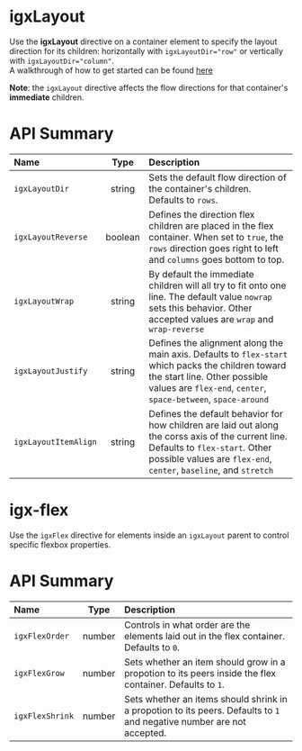# igxLayout

Use the **igxLayout** directive on a container element to specify the layout
direction for its children: horizontally with `igxLayoutDir="row"` or vertically with
`igxLayoutDir="column"`.  
A walkthrough of how to get started can be found [here](https://www.infragistics.com/products/ignite-ui-angular/angular/components/layout.html)

**Note**: the `igxLayout` directive affects the flow directions for that
container's **immediate** children.

# API Summary
| Name   |      Type      |  Description |
|:----------|:-------------:|:------|
| `igxLayoutDir` |  string | Sets the default flow direction of the container's children. Defaults to `rows`. |
| `igxLayoutReverse` |    boolean   | Defines the direction flex children are placed in the flex container. When set to `true`, the `rows` direction goes right to left and `columns` goes bottom to top.    |
| `igxLayoutWrap` | string | By default the immediate children will all try to fit onto one line. The default value `nowrap` sets this behavior. Other accepted values are `wrap` and `wrap-reverse`|
| `igxLayoutJustify` | string | Defines the alignment along the main axis. Defaults to `flex-start` which packs the children toward the start line. Other possible values are `flex-end`, `center`, `space-between`, `space-around`|
| `igxLayoutItemAlign` | string | Defines the default behavior for how children are laid out along the corss axis of the current line. Defaults to `flex-start`. Other possible values are `flex-end`, `center`, `baseline`, and `stretch` |


# igx-flex
Use the `igxFlex` directive for elements inside an `igxLayout` parent to control specific flexbox properties.

# API Summary
| Name   |      Type      |  Description |
|:----------|:-------------:|:------|
| `igxFlexOrder` | number | Controls in what order are the elements laid out in the flex container. Defaults to `0`. |
| `igxFlexGrow` | number | Sets whether an item should grow in a propotion to its peers inside the flex container. Defaults to `1`. |
| `igxFlexShrink` | number | Sets whether an items should shrink in a propotion to its peers. Defaults to `1` and negative number are not accepted. |
